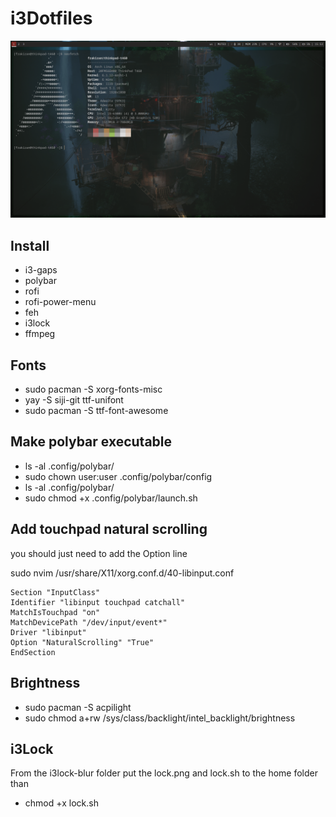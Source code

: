 # i3Dotfiles

![My rice](rice.png)



## Install
- i3-gaps
- polybar
- rofi
- rofi-power-menu
- feh
- i3lock
- ffmpeg

## Fonts
- sudo pacman -S xorg-fonts-misc
- yay -S siji-git ttf-unifont
- sudo pacman -S ttf-font-awesome
 
## Make polybar executable
- ls -al .config/polybar/
- sudo chown user:user .config/polybar/config
- ls -al .config/polybar/
- sudo chmod +x .config/polybar/launch.sh

## Add touchpad natural scrolling

you should just need to add the Option line

sudo nvim /usr/share/X11/xorg.conf.d/40-libinput.conf

    Section "InputClass"
    Identifier "libinput touchpad catchall"
    MatchIsTouchpad "on" 
    MatchDevicePath "/dev/input/event*" 
    Driver "libinput"
    Option "NaturalScrolling" "True" 
    EndSection


## Brightness
- sudo pacman -S acpilight
- sudo chmod a+rw /sys/class/backlight/intel_backlight/brightness


## i3Lock

From the i3lock-blur folder put the lock.png and lock.sh to the home folder than
- chmod +x lock.sh


